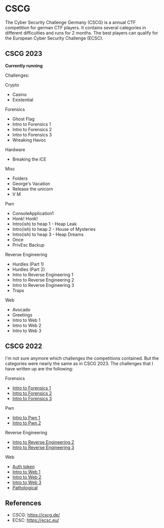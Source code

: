 # CSCG
The Cyber Security Challenge Germany (CSCG) is a annual CTF competition for german CTF players. It contains several categories in different difficulties and runs for 2 months. The best players can qualify for the European Cyber Security Challenge (ECSC).

## CSCG 2023
**Currently running**

Challenges:

Crypto
- Casino
- Existential

Forensics
- Ghost Flag
- Intro to Forensics 1
- Intro to Forensics 2
- Intro to Forensics 3
- Wreaking Havoc

Hardware
- Breaking the iCE

Misc
- Folders
- George's Vacation
- Release the unicorn
- V M

Pwn
- ConsoleApplication1
- Honk! Honk!
- Intro(ish) to heap 1 - Heap Leak
- Intro(ish) to heap 2 - House of Mysteries
- Intro(ish) to heap 3 - Heap Dreams
- Once
- PrivEsc Backup

Reverse Engineering
- Hurdles (Part 1)
- Hurdles (Part 2)
- Intro to Reverse Engineering 1
- Intro to Reverse Engineering 2
- Intro to Reverse Engineering 3
- Traps

Web
- Avocado
- Greetings
- Intro to Web 1
- Intro to Web 2
- Intro to Web 3

## CSCG 2022
I'm not sure anymore which challenges the competitions contained. But the categories were nearly the same as in CSCG 2023. The challenges that I have written up are the following:

Forensics
- [Intro to Forensics 1](CSCG-2022/Forensics/Intro_to_Forensics_1/)
- [Intro to Forensics 2](CSCG-2022/Forensics/Intro_to_Forensics_2/)
- [Intro to Forensics 3](CSCG-2022/Forensics/Intro_to_Forensics_3/)

Pwn
- [Intro to Pwn 1](CSCG-2022/Pwn/Intro_to_Pwn_1/)
- [Intro to Pwn 2](CSCG-2022/Pwn/Intro_to_Pwn_2/)

Reverse Engineering
- [Intro to Reverse Engineering 2](CSCG-2022/Reverse_Engineering/Intro_to_Reverse_Engineering_2/)
- [Intro to Reverse Engineering 3](CSCG-2022/Reverse_Engineering/Intro_to_Reverse_Engineering_3/)

Web
- [Auth token](CSCG-2022/Web/auth_token/)
- [Intro to Web 1](CSCG-2022/Web/Intro_to_Web_1/)
- [Intro to Web 2](CSCG-2022/Web/Intro_to_Web_2/)
- [Intro to Web 3](CSCG-2022/Web/Intro_to_Web_3/)
- [Pathological](CSCG-2022/Web/pathological/)

## References
- CSCG: https://cscg.de/
- ECSC: https://ecsc.eu/
